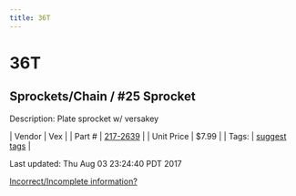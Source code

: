 ```yaml
---
title: 36T
---
```


# 36T
## Sprockets/Chain / #25 Sprocket
Description: 	Plate sprocket w/ versakey 

| Vendor | Vex | 
| Part # | [217-2639](http://www.vexrobotics.com/vexpro/motion/sprockets-and-chain/25-sprockets.html) | 
| Unit Price | $7.99 | 
| Tags: | [suggest tags](https://docs.google.com/forms/d/e/1FAIpQLSeWyY8v3RgOty-MyWmh9U0iivNYN_molChYyS-0U-o-kOAv_g/viewform) | 

Last updated: Thu Aug 03 23:24:40 PDT 2017

 [Incorrect/Incomplete information?](https://docs.google.com/forms/d/e/1FAIpQLSeWyY8v3RgOty-MyWmh9U0iivNYN_molChYyS-0U-o-kOAv_g/viewform)